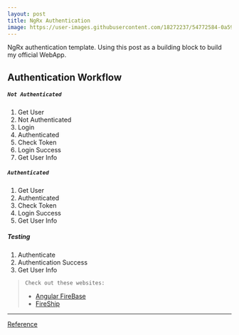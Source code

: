```yaml
---
layout: post
title: NgRx Authentication
image: https://user-images.githubusercontent.com/18272237/54772584-0a59f000-4bde-11e9-83cf-613d7bac3624.png
---
```

NgRx authentication template. Using this post as a building block to build my official WebApp.

## Authentication Workflow
##### `Not Authenticated`
1. Get User
2. Not Authenticated
3. Login
4. Authenticated
5. Check Token
6. Login Success
7. Get User Info

##### `Authenticated`
1. Get User
2. Authenticated
3. Check Token
4. Login Success
5. Get User Info
    
##### Testing
1. Authenticate
2. Authentication Success
3. Get User Info




> `Check out these websites:`
>* [Angular FireBase](angularfirebase.com)
>* [FireShip](fireship.io)

***
[Reference](https://auth0.com/blog/ngrx-authentication-tutorial/)
